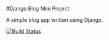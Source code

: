 #Django Blog Mini Project

A simple blog app written using Django.

[![Build Status](https://travis-ci.org/jonnytdavies/blog-mini-project.svg?branch=master)](https://travis-ci.org/jonnytdavies/blog-mini-project)
